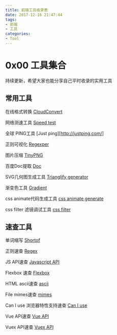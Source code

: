 ```yaml
---
title: 前端工具收录表
date: 2017-12-16 21:47:44
tags:
- 前端
- 工具
categories:
- Tool
---
```


# 0x00 工具集合
持续更新，希望大家也能分享自己平时收录的实用工具

## 常用工具
在线格式转换 [CloudConvert](https://cloudconvert.com/)

网络测速工具 [Speed test](http://beta.speedtest.net/)

全球 PING工具 [Just ping][http://justping.com/]

正则可视化 [Regexper](https://regexper.com/)

图片压缩 [TinyPNG](https://tinypng.com/)

百度Doc提取 [Doc](http://47.95.226.123/wenku/)

SVG几何图生成工具 [Trianglify generator](http://qrohlf.com/trianglify-generator/)

渐变色工具 [Gradient](http://gradient.awesomes.cn/)

css animate代码生成工具 [css animate generate](http://cssanimate.com/)

css filter 滤镜调试工具 [css filter](http://html5-demos.appspot.com/static/css/filters/index.html)


## 速查工具

单词缩写 [Shortof](http://shortof.com/)

正则速查 [Regex](https://www.debuggex.com/cheatsheet/regex/javascript)

JS API速查 [Javascript API](https://www.debuggex.com/cheatsheet/regex/javascript)

Flexbox 速查 [Flexbox](https://yoksel.github.io/flex-cheatsheet/)

HTML ascii速查 [ascii](http://www.w3school.com.cn/tags/html_ref_ascii.asp)

File mimes速查 [mimes](http://blog.csdn.net/zhuyangru/article/details/70254789)

Can I use 浏览器特性支持速查 [Can I use](http://caniuse.com/)

Vue API速查 [Vue API](https://vuejs-tips.github.io/cheatsheet/)

Vuex API速查 [Vuex API](https://vuejs-tips.github.io/vuex-cheatsheet/)
